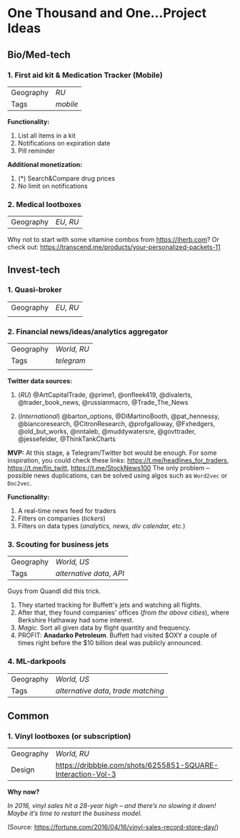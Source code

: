 # One Thousand and One...Project Ideas

## Bio/Med-tech

### 1. First aid kit & Medication Tracker (Mobile)

|               |          |
| ------------- |----------|
| Geography     | *RU*     |
| Tags          | *mobile* |


**Functionality:**
1. List all items in a kit
2. Notifications on expiration date
3. Pill reminder

**Additional monetization:**
1. (*) Search&Compare drug prices
2. No limit on notifications


### 2. Medical lootboxes

|               |          |
| ------------- |----------|
| Geography     | *EU, RU* |

Why not to start with some vitamine combos from https://iherb.com?
Or check out: https://transcend.me/products/your-personalized-packets-11

## Invest-tech

### 1. Quasi-broker

|               |             |
| ------------- |-------------|
| Geography     | *EU, RU*    |
|               |             |


### 2. Financial news/ideas/analytics aggregator

|               |             |
| ------------- |-------------|
| Geography     | *World, RU* |
| Tags          | *telegram*  |
|               |             |

**Twitter data sources:**

1. (*RU*) @ArtCapitalTrade, @prime1, @onfleek419, @divalerts, @trader_book_news, @russianmacro, @Trade_The_News

2. (*International*) @barton_options, @DiMartinoBooth, @pat_hennessy, @biancoresearch, @CitronResearch, @profgalloway, @Fxhedgers, @old_but_works, @nntaleb, @muddywatersre, @govttrader, @jessefelder, @ThinkTankCharts

**MVP:**
At this stage, a Telegram/Twitter bot would be enough. For some inspiration, you could check these links: https://t.me/headlines_for_traders, https://t.me/fin_twitt, https://t.me/StockNews100
The only problem – possible news duplications, can be solved using algos such as `Word2vec` or `Doc2vec`.

**Functionality:**
1. A real-time news feed for traders
2. Filters on companies (*tickers*)
3. Filters on data types (*analytics, news, div calendar, etc.*)


### 3. Scouting for business jets

|               |             |
| ------------- |-------------|
| Geography     | *World, US* |
| Tags          | *alternative data*, *API*  |

Guys from Quandl did this trick.
1. They started tracking for Buffett's jets and watching all flights.
2. After that, they found companies' offices (*from the above cities*), where Berkshire Hathaway had some interest.
3. *Magic.* Sort all given data by flight  quantity and frequency.
4. PROFIT: **Anadarko Petroleum**. Buffett had visited \$OXY a couple of times right before the $10 billion deal was publicly announced.


### 4. ML-darkpools

|               |             |
| ------------- |-------------|
| Geography     | *World, US* |
| Tags          | *alternative data*, *trade matching*  |

## Common

### 1. Vinyl lootboxes (or subscription)

|               |             |
| ------------- |-------------|
| Geography     | *World, RU* |
| Design     | https://dribbble.com/shots/6255851-SQUARE-Interaction-Vol-3 |

**Why now?**

*In 2016, vinyl sales hit a 28-year high – and there’s no slowing it down! Maybe it’s time to restart the business model.*

(Source: https://fortune.com/2016/04/16/vinyl-sales-record-store-day/)
